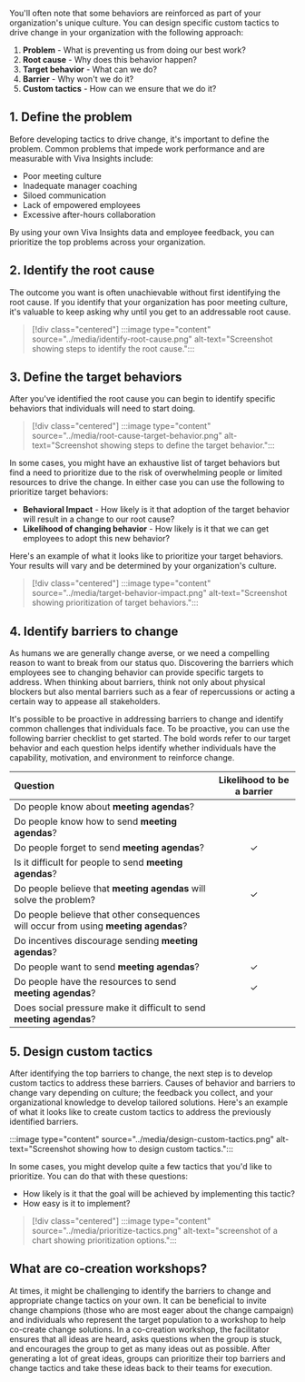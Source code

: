 You'll often note that some behaviors are reinforced as part of your organization's unique culture. You can design specific custom tactics to drive change in your organization with the following approach:

1. **Problem** - What is preventing us from doing our best work?
2. **Root cause** - Why does this behavior happen?
3. **Target behavior** - What can we do?
4. **Barrier** - Why won't we do it?
5. **Custom tactics** - How can we ensure that we do it?

## 1. Define the problem

Before developing tactics to drive change, it's important to define the problem. Common problems that impede work performance and are measurable with Viva Insights include:

* Poor meeting culture
* Inadequate manager coaching
* Siloed communication
* Lack of empowered employees
* Excessive after-hours collaboration

By using your own Viva Insights data and employee feedback, you can prioritize the top problems across your organization.

## 2. Identify the root cause

The outcome you want is often unachievable without first identifying the root cause. If you identify that your organization has poor meeting culture, it's valuable to keep asking why until you get to an addressable root cause.

>[!div class="centered"]
>:::image type="content" source="../media/identify-root-cause.png" alt-text="Screenshot showing steps to identify the root cause.":::

## 3. Define the target behaviors

After you've identified the root cause you can begin to identify specific behaviors that individuals will need to start doing.

> [!div class="centered"]
> :::image type="content" source="../media/root-cause-target-behavior.png" alt-text="Screenshot showing steps to define the target behavior.":::

In some cases, you might have an exhaustive list of target behaviors but find a need to prioritize due to the risk of overwhelming people or limited resources to drive the change. In either case you can use the following to prioritize target behaviors:

* **Behavioral Impact** - How likely is it that adoption of the target behavior will result in a change to our root cause?
* **Likelihood of changing behavior** - How likely is it that we can get employees to adopt this new behavior?

Here's an example of what it looks like to prioritize your target behaviors. Your results will vary and be determined by your organization's culture.

>[!div class="centered"]
>:::image type="content" source="../media/target-behavior-impact.png" alt-text="Screenshot showing prioritization of target behaviors.":::

## 4. Identify barriers to change

As humans we are generally change averse, or we need a compelling reason to want to break from our status quo. Discovering the barriers which employees see to changing behavior can provide specific targets to address. When thinking about barriers, think not only about physical blockers but also mental barriers such as a fear of repercussions or acting a certain way to appease all stakeholders.

It's possible to be proactive in addressing barriers to change and identify common challenges that individuals face. To be proactive, you can use the following barrier checklist to get started. The bold words refer to our target behavior and each question helps identify whether individuals have the capability, motivation, and environment to reinforce change.

|                                       Question                                       | Likelihood to be a barrier |
|:------------------------------------------------------------------------------------|:--------------------------:|
| Do people know about **meeting agendas**?                                            |                            |
| Do people know how to send **meeting agendas**?                                      |                            |
| Do people forget to send **meeting agendas**?                                        | &check;                    |
| Is it difficult for people to send **meeting agendas**?                              |                            |
| Do people believe that **meeting agendas** will solve the problem?                   | &check;                    |
| Do people believe that other consequences will occur from using **meeting agendas**? |                            |
| Do incentives discourage sending **meeting agendas**?                                |                            |
| Do people want to send **meeting agendas**?                                          | &check;                    |
| Do people have the resources to send **meeting agendas**?                            | &check;                    |
| Does social pressure make it difficult to send **meeting agendas**?                  |                            |
## 5. Design custom tactics

After identifying the top barriers to change, the next step is to develop custom tactics to address these barriers. Causes of behavior and barriers to change vary depending on culture; the feedback you collect, and your organizational knowledge to develop tailored solutions. Here's an example of what it looks like to create custom tactics to address the previously identified barriers.

:::image type="content" source="../media/design-custom-tactics.png" alt-text="Screenshot showing how to design custom tactics.":::

In some cases, you might develop quite a few tactics that you'd like to prioritize. You can do that with these questions:

* How likely is it that the goal will be achieved by implementing this tactic?
* How easy is it to implement?

>[!div class="centered"]
>:::image type="content" source="../media/prioritize-tactics.png" alt-text="screenshot of a chart showing prioritization options.":::

## What are co-creation workshops?

At times, it might be challenging to identify the barriers to change and appropriate change tactics on your own. It can be beneficial to invite change champions (those who are most eager about the change campaign) and individuals who represent the target population to a workshop to help co-create change solutions. In a co-creation workshop, the facilitator ensures that all ideas are heard, asks questions when the group is stuck, and encourages the group to get as many ideas out as possible. After generating a lot of great ideas, groups can prioritize their top barriers and change tactics and take these ideas back to their teams for execution.
